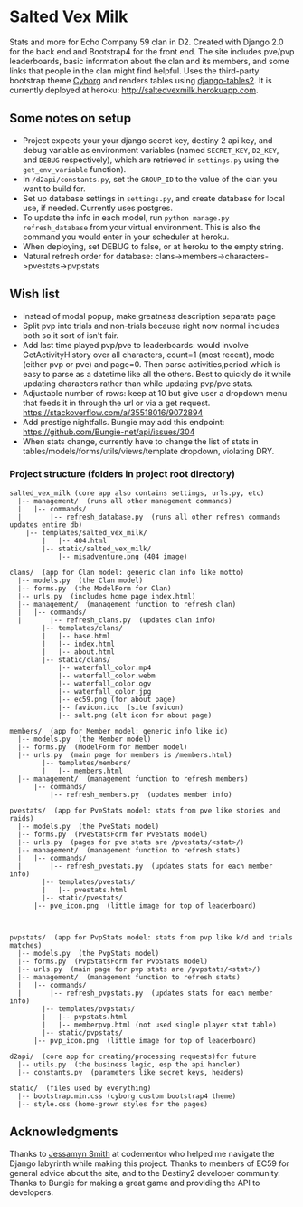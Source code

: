# Salted Vex Milk
Stats and more for Echo Company 59 clan in D2. Created with Django 2.0 for the back end and Bootstrap4 for the front end. The site includes pve/pvp leaderboards, basic information about the clan and its members, and some links that people in the clan might find helpful. Uses the third-party bootstrap theme [Cyborg](https://bootswatch.com/cyborg/) and renders tables using [django-tables2](https://django-tables2.readthedocs.io/en/latest/pages/tutorial.html). It is currently deployed at heroku: http://saltedvexmilk.herokuapp.com.

## Some notes on setup
- Project expects your your django secret key, destiny 2 api key, and debug variable as environment variables (named `SECRET_KEY`, `D2_KEY`, and `DEBUG` respectively), which are retrieved in `settings.py` using the `get_env_variable` function).
- In `/d2api/constants.py`, set the `GROUP_ID` to the value of the clan you want to build for.
- Set up database settings in `settings.py`, and create database for local use, if needed. Currently uses postgres.
- To update the info in each model, run `python manage.py refresh_database` from your virtual environment. This is also the command you would enter in your scheduler at heroku.
- When deploying, set DEBUG to false, or at heroku to the empty string.
- Natural refresh order for database: clans->members->characters->pvestats->pvpstats


## Wish list
- Instead of modal popup, make greatness description separate page
- Split pvp into trials and non-trials because right now normal includes both so it sort of isn't fair.
- Add last time played pvp/pve to leaderboards: would involve GetActivityHistory over all characters, count=1 (most recent), mode (either pvp or pve) and page=0. Then parse activities,period which is easy to parse as a datetime like all the others. Best to quickly do it while updating characters rather than while updating pvp/pve stats.
- Adjustable number of rows: keep at 10 but give user a dropdown menu that feeds it in through the url or via a get request. https://stackoverflow.com/a/35518016/9072894
- Add prestige nightfalls. Bungie may add this endpoint: https://github.com/Bungie-net/api/issues/304
- When stats change, currently have to change the list of stats in tables/models/forms/utils/views/template dropdown, violating DRY.


### Project structure (folders in project root directory)
	salted_vex_milk (core app also contains settings, urls.py, etc)
      |-- management/  (runs all other management commands)
      |   |-- commands/  
      |       |-- refresh_database.py  (runs all other refresh commands updates entire db)
	  	|-- templates/salted_vex_milk/
			|   |-- 404.html    
			|-- static/salted_vex_milk/
			    |-- misadventure.png (404 image)

    clans/  (app for Clan model: generic clan info like motto)    
      |-- models.py  (the Clan model)    
      |-- forms.py  (the ModelForm for Clan)    
      |-- urls.py  (includes home page index.html)    
      |-- management/  (management function to refresh clan)
      |   |-- commands/  
      |       |-- refresh_clans.py  (updates clan info)
			|-- templates/clans/
			|   |-- base.html    
			|   |-- index.html   
			|   |-- about.html   
			|-- static/clans/
		        |-- waterfall_color.mp4
		        |-- waterfall_color.webm
		        |-- waterfall_color.ogv
		        |-- waterfall_color.jpg
		        |-- ec59.png (for about page)
		        |-- favicon.ico  (site favicon)
		        |-- salt.png (alt icon for about page)			

    members/  (app for Member model: generic info like id)     
      |-- models.py  (the Member model)    
      |-- forms.py  (ModelForm for Member model)    
      |-- urls.py  (main page for members is /members.html)  
			|-- templates/members/
			|   |-- members.html		   
      |-- management/  (management function to refresh members)
          |-- commands/
              |-- refresh_members.py  (updates member info)

    pvestats/  (app for PveStats model: stats from pve like stories and raids)     
      |-- models.py  (the PveStats model)    
      |-- forms.py  (PveStatsForm for PveStats model)    
      |-- urls.py  (pages for pve stats are /pvestats/<stat>/)     
      |-- management/  (management function to refresh stats)
      |   |-- commands/
      |       |-- refresh_pvestats.py  (updates stats for each member info)
			|-- templates/pvestats/
			|   |-- pvestats.html
			|-- static/pvestats/
          |-- pve_icon.png  (little image for top of leaderboard)



    pvpstats/  (app for PvpStats model: stats from pvp like k/d and trials matches)     
      |-- models.py  (the PvpStats model)    
      |-- forms.py  (PvpStatsForm for PvpStats model)    
      |-- urls.py  (main page for pvp stats are /pvpstats/<stat>/)     
      |-- management/  (management function to refresh stats)
      |   |-- commands/
      |       |-- refresh_pvpstats.py  (updates stats for each member info)  
			|-- templates/pvpstats/
			|   |-- pvpstats.html
			|   |-- memberpvp.html (not used single player stat table)
			|-- static/pvpstats/
          |-- pvp_icon.png  (little image for top of leaderboard)

    d2api/  (core app for creating/processing requests)for future   
      |-- utils.py  (the business logic, esp the api handler)    
      |-- constants.py  (parameters like secret keys, headers)   

    static/  (files used by everything)
      |-- bootstrap.min.css (cyborg custom bootstrap4 theme)
      |-- style.css (home-grown styles for the pages)

## Acknowledgments
Thanks to [Jessamyn Smith](https://www.codementor.io/jessamynsmith) at codementor who helped me navigate the Django labyrinth while making this project. Thanks to members of EC59 for general advice about the site, and to the Destiny2 developer community. Thanks to Bungie for making a great game and providing the API to developers.
